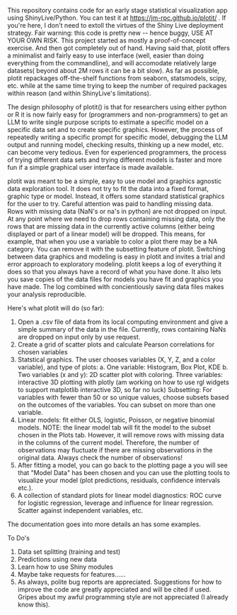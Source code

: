   This repository contains code for an early stage statistical visualization app using ShinyLive/Python. You can test it at https://jm-rpc.github.io/plotit/ . If you're here, I don't need to extoll the virtues of the Shiny Live deployment strategy. Fair warning: this code is pretty new -- hence buggy, USE AT YOUR OWN RISK. This project started as mostly a proof-of-concept exercise. And then got completely out of hand. Having said that, plotit offers a minimalist and fairly easy to use interface (well, easier than doing everything from the commandline), and will accomodate relatively large datasets( beyond about 2M rows it can be a bit slow). As far as possible, plotit repackages off-the-shelf functions from seaborn, statsmodels, scipy, etc. while at the same time trying to keep the number of required packages within reason (and within ShinyLive's limitations).

The design philosophy of plotit() is that for researchers using either python or R it is now fairly easy for (programmers and non-programmers) to get an LLM to write single purpose scripts to estimate a specific model on a specific data set and to create specific graphics.  However, the process of repeatedly writing a specific prompt for specific model, debugging the LLM output and running model, checking results, thinking up a new model, etc. can become very tedious.  Even for experienced programmers, the process of trying different data sets and trying different models is faster and more fun if a simple graphical user interface is made available.  

plotit was meant to be a simple, easy to use model and graphics agnostic data exploration tool. It does not try to fit the data into a fixed format, graphic type or model.  Instead, it offers some standard statistical graphics for the user to try. Careful attention was paid to handling missing data. Rows with missing data (NaN's or na's in python) are not dropped on input. At any point where we need to drop rows containing missing data, only the rows that are missing data in the currently active columns (either being displayed or part of a linear model) will be dropped. This means, for example, that when you use a variable to color a plot there may be a NA category. You can remove it with the subsetting feature of plotit.   Switching between data graphics and modeling is easy in plotit and invites a trial and error approach to exploratory modeling.   plotit keeps a log of everything it does so that you always have a record of what you have done. It also lets you save copies of the data files for models you have fit and graphics you have made.  The log combined with concientiously saving data files makes your analysis reproducible.

Here's what plotit will do (so far):
1. Open a .csv file of data from its local computing environment and give a simple summary of the data in the file. Currently, rows containing NaNs are dropped on input only  by use request.
2. Create a grid of scatter plots and calculate Pearson correlations for chosen variables
3. Statstical graphics. The user chooses variables (X, Y, Z, and a color variable), and type of plots: a. One variable: Histogram, Box Plot, KDE b. Two variables (x and y): 2D scatter plot with coloring. Three variables: interactive 3D plotting with plotly (am working on how to use rgl widgets to support matplotlib interactive 3D, so far no luck) Subsetting: For variables with fewer than 50 or so unique values, choose subsets based on the outcomes of the variables. You can subset on more than one variable.
4. Linear models: fit either OLS, logistic, Poisson, or negative binomial models.  NOTE: the linear model tab will fit the model to the subset chosen in the Plots tab. However, it will remove rows with missing data in the columns of the current model.  Therefore, the number of observations may fluctuate if there are missing observations in the original data. Always check the number of observations!
5. After fitting a model, you can go back to the plotting page a you will see that "Model Data" has been chosen and you can use the plotting tools to visualize your model (plot predictions,  residuals, confidence intervals etc.).
6. A collection of standard plots for linear model diagnostics: ROC curve for logistic regression, leverage and influence for linear regression. Scatter against independent variables, etc.

The documentation goes into more details an has some examples.

To Do's

1. Data set splitting (training and test)
2. Predictions using new data
3. Learn how to use Shiny modules
4. Maybe take requests for features......
5. As always, polite bug reports are appreciated. Suggestions for how to improve the code are greatly appreciated and will be cited if used. Gripes about my awful programming style are not appreciated (I already know this).
